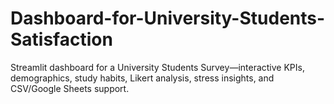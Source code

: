 # Dashboard-for-University-Students-Satisfaction
Streamlit dashboard for a University Students Survey—interactive KPIs, demographics, study habits, Likert analysis, stress insights, and CSV/Google Sheets support.

